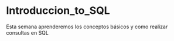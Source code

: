 # Introduccion_to_SQL
Esta semana aprenderemos los conceptos básicos y como realizar consultas en SQL 
